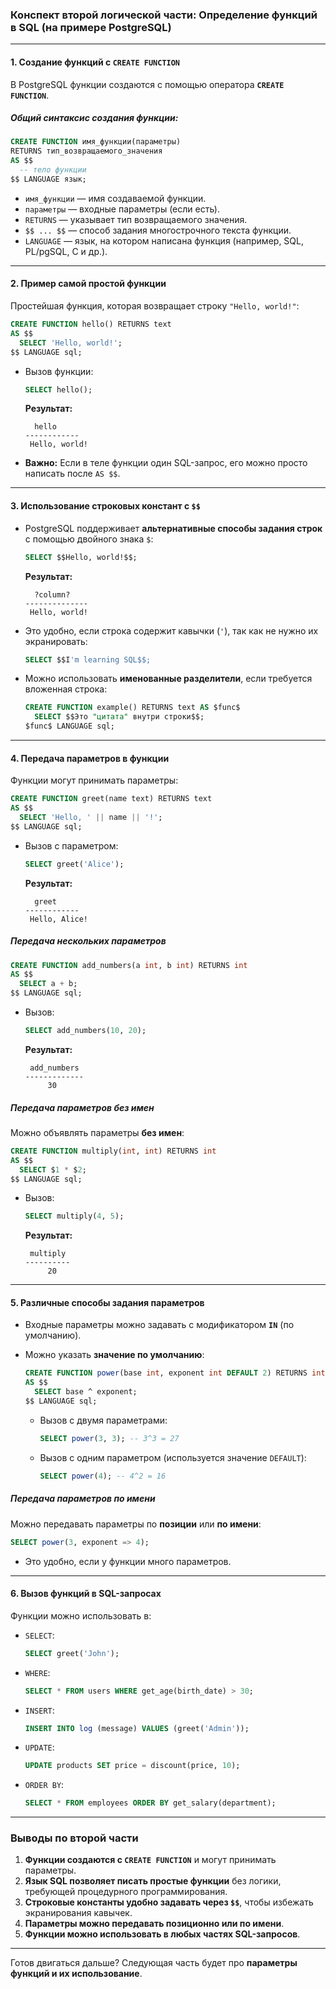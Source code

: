 ### **Конспект второй логической части: Определение функций в SQL (на примере PostgreSQL)**

---

#### **1. Создание функций с `CREATE FUNCTION`**

В PostgreSQL функции создаются с помощью оператора **`CREATE FUNCTION`**.

##### **Общий синтаксис создания функции:**

```sql
CREATE FUNCTION имя_функции(параметры) 
RETURNS тип_возвращаемого_значения 
AS $$
  -- тело функции
$$ LANGUAGE язык;
```

- `имя_функции` — имя создаваемой функции.
- `параметры` — входные параметры (если есть).
- `RETURNS` — указывает тип возвращаемого значения.
- `$$ ... $$` — способ задания многострочного текста функции.
- `LANGUAGE` — язык, на котором написана функция (например, SQL, PL/pgSQL, C и др.).

---

#### **2. Пример самой простой функции**

Простейшая функция, которая возвращает строку `"Hello, world!"`:

```sql
CREATE FUNCTION hello() RETURNS text 
AS $$
  SELECT 'Hello, world!';
$$ LANGUAGE sql;
```

- Вызов функции:
    
    ```sql
    SELECT hello();
    ```
    
    **Результат:**
    
    ```
      hello    
    ------------
     Hello, world!
    ```
    
- **Важно:** Если в теле функции один SQL-запрос, его можно просто написать после `AS $$`.

---

#### **3. Использование строковых констант с `$$`**

- PostgreSQL поддерживает **альтернативные способы задания строк** с помощью двойного знака `$`:
    
    ```sql
    SELECT $$Hello, world!$$;
    ```
    
    **Результат:**
    
    ```
      ?column?    
    --------------
     Hello, world!
    ```
    
- Это удобно, если строка содержит кавычки (`'`), так как не нужно их экранировать:
    
    ```sql
    SELECT $$I'm learning SQL$$;
    ```
    
- Можно использовать **именованные разделители**, если требуется вложенная строка:
    
    ```sql
    CREATE FUNCTION example() RETURNS text AS $func$
      SELECT $$Это "цитата" внутри строки$$;
    $func$ LANGUAGE sql;
    ```
    

---

#### **4. Передача параметров в функции**

Функции могут принимать параметры:

```sql
CREATE FUNCTION greet(name text) RETURNS text 
AS $$
  SELECT 'Hello, ' || name || '!';
$$ LANGUAGE sql;
```

- Вызов с параметром:
    
    ```sql
    SELECT greet('Alice');
    ```
    
    **Результат:**
    
    ```
      greet     
    ------------
     Hello, Alice!
    ```
    

##### **Передача нескольких параметров**

```sql
CREATE FUNCTION add_numbers(a int, b int) RETURNS int 
AS $$
  SELECT a + b;
$$ LANGUAGE sql;
```

- Вызов:
    
    ```sql
    SELECT add_numbers(10, 20);
    ```
    
    **Результат:**
    
    ```
     add_numbers 
    -------------
         30
    ```
    

##### **Передача параметров без имен**

Можно объявлять параметры **без имен**:

```sql
CREATE FUNCTION multiply(int, int) RETURNS int 
AS $$
  SELECT $1 * $2;
$$ LANGUAGE sql;
```

- Вызов:
    
    ```sql
    SELECT multiply(4, 5);
    ```
    
    **Результат:**
    
    ```
     multiply 
    ----------
         20
    ```
    

---

#### **5. Различные способы задания параметров**

- Входные параметры можно задавать с модификатором **`IN`** (по умолчанию).
- Можно указать **значение по умолчанию**:
    
    ```sql
    CREATE FUNCTION power(base int, exponent int DEFAULT 2) RETURNS int 
    AS $$
      SELECT base ^ exponent;
    $$ LANGUAGE sql;
    ```
    
    - Вызов с двумя параметрами:
        
        ```sql
        SELECT power(3, 3); -- 3^3 = 27
        ```
        
    - Вызов с одним параметром (используется значение `DEFAULT`):
        
        ```sql
        SELECT power(4); -- 4^2 = 16
        ```
        

##### **Передача параметров по имени**

Можно передавать параметры по **позиции** или **по имени**:

```sql
SELECT power(3, exponent => 4);
```

- Это удобно, если у функции много параметров.

---

#### **6. Вызов функций в SQL-запросах**

Функции можно использовать в:

- `SELECT`:
    
    ```sql
    SELECT greet('John');
    ```
    
- `WHERE`:
    
    ```sql
    SELECT * FROM users WHERE get_age(birth_date) > 30;
    ```
    
- `INSERT`:
    
    ```sql
    INSERT INTO log (message) VALUES (greet('Admin'));
    ```
    
- `UPDATE`:
    
    ```sql
    UPDATE products SET price = discount(price, 10);
    ```
    
- `ORDER BY`:
    
    ```sql
    SELECT * FROM employees ORDER BY get_salary(department);
    ```
    

---

### **Выводы по второй части**

1. **Функции создаются с `CREATE FUNCTION`** и могут принимать параметры.
2. **Язык SQL позволяет писать простые функции** без логики, требующей процедурного программирования.
3. **Строковые константы удобно задавать через `$$`**, чтобы избежать экранирования кавычек.
4. **Параметры можно передавать позиционно или по имени**.
5. **Функции можно использовать в любых частях SQL-запросов**.

---

Готов двигаться дальше? Следующая часть будет про **параметры функций и их использование**.